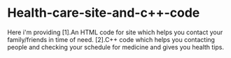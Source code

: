 # Health-care-site-and-c++-code
Here i'm providing [1].An HTML code for site which helps you contact your family/friends in time of need. [2].C++ code which helps you contacting people and checking your schedule for medicine and gives you health tips.
